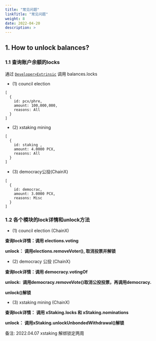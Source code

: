 ```yaml
---
title: "常见问题"
linkTitle: "常见问题"
weight: 8
date: 2022-04-20
description: >
---
```


## 1. How to unlock balances?

### 1.1 查询账户余额的locks

通过 [`Developer>Extrinsic`](https://dapp.chainx.org/#/chainstate/extrinsics) 调用 balances.locks

- (1) council election

```
[
  {
    id: pcx/phre,
    amount: 100,000,000,
    reasons: All
  }
]
```

- (2) xstaking mining

```
[
  {
    id: staking ,
    amount: 4.0000 PCX,
    reasons: All
  }
]
```

- (3) democracy公投(ChainX)

```
[
  {
    id: democrac,
    amount: 3.0000 PCX,
    reasons: Misc
  }
]
```

### 1.2 各个模块的lock详情和unlock方法
- (1) council election (ChainX)

**查询lock详情：调用 elections.voting**

**unlock： 调用elections.removeVoter(), 取消投票并解锁**

- (2) democracy 公投 (ChainX)

**查询lock详情：调用 democracy.votingOf**

**unlock:  调用democracy.removeVote()取消公投投票，再调用democracy.**

**unlock()解锁**

- (3) xstaking mining (ChainX)

**查询lock详情： 调用 xStaking.locks 和 xStaking.nominations**

**unlock： 调用xStaking.unlockUnbondedWithdrawal()解锁**

备注: 2022.04.07 xstaking 解绑锁定两周
